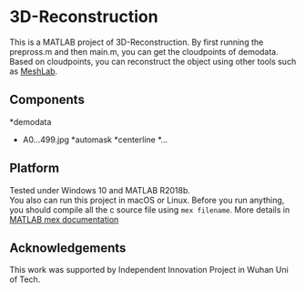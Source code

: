 # 3D-Reconstruction
This is a MATLAB project of 3D-Reconstruction. By first running the prepross.m and then main.m, you can get the cloudpoints of demodata. Based on cloudpoints, you can reconstruct the object using other tools such as [MeshLab](http://www.meshlab.net/).

## Components
*demodata
*	A0...499.jpg
*automask
*centerline
*...

## Platform
Tested under Windows 10 and MATLAB R2018b.<br>
You also can run this project in macOS or Linux. Before you run anything, you should compile all the c source file using `mex filename`. More details in [MATLAB mex documentation](https://ww2.mathworks.cn/help/matlab/ref/mex.html?lang=en)

## Acknowledgements
This work was supported by Independent Innovation Project in Wuhan Uni of Tech.